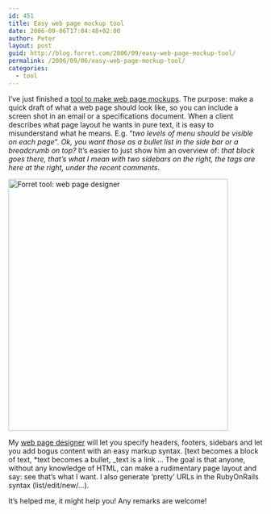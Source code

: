 ```yaml
---
id: 451
title: Easy web page mockup tool
date: 2006-09-06T17:04:48+02:00
author: Peter
layout: post
guid: http://blog.forret.com/2006/09/easy-web-page-mockup-tool/
permalink: /2006/09/06/easy-web-page-mockup-tool/
categories:
  - tool
---
```

I&#8217;ve just finished a [tool to make web page mockups](http://web.forret.com/tools/designer.asp). The purpose: make a quick draft of what a web page should look like, so you can include a screen shot in an email or a specifications document. When a client describes what page layout he wants in pure text, it is easy to misunderstand what he means. E.g. &#8220;_two levels of menu should be visible on each page_&#8220;. _Ok, you want those as a bullet list in the side bar or a breadcrumb on top?_ It&#8217;s easier to just show him an overview of: _that block goes there, that&#8217;s what I mean with two sidebars on the right, the tags are here at the right, under the recent comments._

[<img loading="lazy" width="435" height="500" src="http://static.flickr.com/98/233131456_dd54bc9bdc.jpg" alt="Forret tool: web page designer" />](http://www.flickr.com/photos/pforret/233131456/ "Photo Sharing")

My [web page designer](http://web.forret.com/tools/designer.asp) will let you specify headers, footers, sidebars and let you add bogus content with an easy markup syntax. [text becomes a block of text, *text becomes a bullet, _text is a link &#8230; The goal is that anyone, without any knowledge of HTML, can make a rudimentary page layout and say: see that&#8217;s what I want. I also generate &#8216;pretty&#8217; URLs in the RubyOnRails syntax (list/edit/new/&#8230;). 

It&#8217;s helped me, it might help you! Any remarks are welcome!